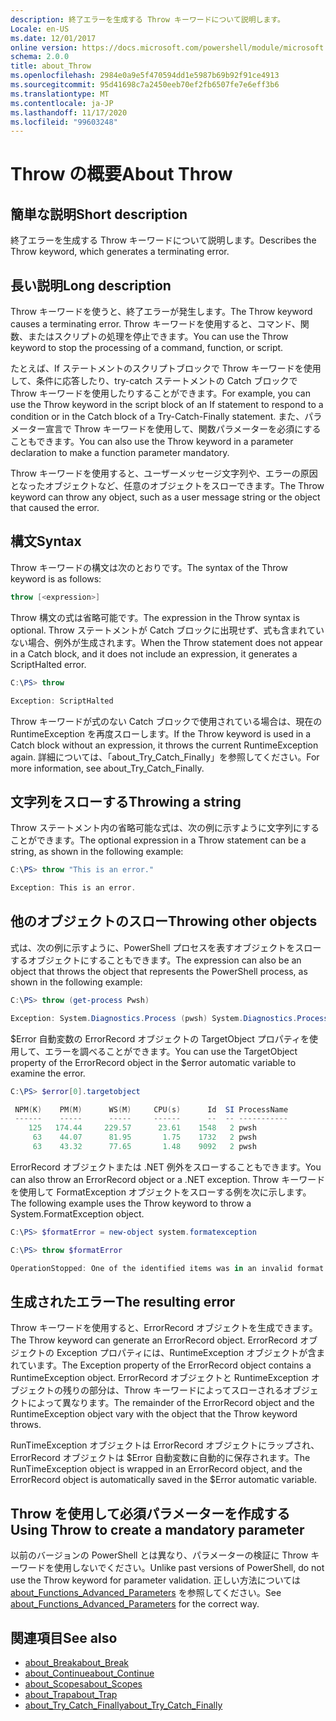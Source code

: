 ```yaml
---
description: 終了エラーを生成する Throw キーワードについて説明します。
Locale: en-US
ms.date: 12/01/2017
online version: https://docs.microsoft.com/powershell/module/microsoft.powershell.core/about/about_throw?view=powershell-7&WT.mc_id=ps-gethelp
schema: 2.0.0
title: about_Throw
ms.openlocfilehash: 2984e0a9e5f470594dd1e5987b69b92f91ce4913
ms.sourcegitcommit: 95d41698c7a2450eeb70ef2fb6507fe7e6eff3b6
ms.translationtype: MT
ms.contentlocale: ja-JP
ms.lasthandoff: 11/17/2020
ms.locfileid: "99603248"
---
```

# <a name="about-throw"></a><span data-ttu-id="57294-103">Throw の概要</span><span class="sxs-lookup"><span data-stu-id="57294-103">About Throw</span></span>

## <a name="short-description"></a><span data-ttu-id="57294-104">簡単な説明</span><span class="sxs-lookup"><span data-stu-id="57294-104">Short description</span></span>
<span data-ttu-id="57294-105">終了エラーを生成する Throw キーワードについて説明します。</span><span class="sxs-lookup"><span data-stu-id="57294-105">Describes the Throw keyword, which generates a terminating error.</span></span>

## <a name="long-description"></a><span data-ttu-id="57294-106">長い説明</span><span class="sxs-lookup"><span data-stu-id="57294-106">Long description</span></span>

<span data-ttu-id="57294-107">Throw キーワードを使うと、終了エラーが発生します。</span><span class="sxs-lookup"><span data-stu-id="57294-107">The Throw keyword causes a terminating error.</span></span> <span data-ttu-id="57294-108">Throw キーワードを使用すると、コマンド、関数、またはスクリプトの処理を停止できます。</span><span class="sxs-lookup"><span data-stu-id="57294-108">You can use the Throw keyword to stop the processing of a command, function, or script.</span></span>

<span data-ttu-id="57294-109">たとえば、If ステートメントのスクリプトブロックで Throw キーワードを使用して、条件に応答したり、try-catch ステートメントの Catch ブロックで Throw キーワードを使用したりすることができます。</span><span class="sxs-lookup"><span data-stu-id="57294-109">For example, you can use the Throw keyword in the script block of an If statement to respond to a condition or in the Catch block of a Try-Catch-Finally statement.</span></span> <span data-ttu-id="57294-110">また、パラメーター宣言で Throw キーワードを使用して、関数パラメーターを必須にすることもできます。</span><span class="sxs-lookup"><span data-stu-id="57294-110">You can also use the Throw keyword in a parameter declaration to make a function parameter mandatory.</span></span>

<span data-ttu-id="57294-111">Throw キーワードを使用すると、ユーザーメッセージ文字列や、エラーの原因となったオブジェクトなど、任意のオブジェクトをスローできます。</span><span class="sxs-lookup"><span data-stu-id="57294-111">The Throw keyword can throw any object, such as a user message string or the object that caused the error.</span></span>

## <a name="syntax"></a><span data-ttu-id="57294-112">構文</span><span class="sxs-lookup"><span data-stu-id="57294-112">Syntax</span></span>

<span data-ttu-id="57294-113">Throw キーワードの構文は次のとおりです。</span><span class="sxs-lookup"><span data-stu-id="57294-113">The syntax of the Throw keyword is as follows:</span></span>

```powershell
throw [<expression>]
```

<span data-ttu-id="57294-114">Throw 構文の式は省略可能です。</span><span class="sxs-lookup"><span data-stu-id="57294-114">The expression in the Throw syntax is optional.</span></span> <span data-ttu-id="57294-115">Throw ステートメントが Catch ブロックに出現せず、式も含まれていない場合、例外が生成されます。</span><span class="sxs-lookup"><span data-stu-id="57294-115">When the Throw statement does not appear in a Catch block, and it does not include an expression, it generates a ScriptHalted error.</span></span>

```powershell
C:\PS> throw

Exception: ScriptHalted
```

<span data-ttu-id="57294-116">Throw キーワードが式のない Catch ブロックで使用されている場合は、現在の RuntimeException を再度スローします。</span><span class="sxs-lookup"><span data-stu-id="57294-116">If the Throw keyword is used in a Catch block without an expression, it throws the current RuntimeException again.</span></span> <span data-ttu-id="57294-117">詳細については、「about_Try_Catch_Finally」を参照してください。</span><span class="sxs-lookup"><span data-stu-id="57294-117">For more information, see about_Try_Catch_Finally.</span></span>

## <a name="throwing-a-string"></a><span data-ttu-id="57294-118">文字列をスローする</span><span class="sxs-lookup"><span data-stu-id="57294-118">Throwing a string</span></span>

<span data-ttu-id="57294-119">Throw ステートメント内の省略可能な式は、次の例に示すように文字列にすることができます。</span><span class="sxs-lookup"><span data-stu-id="57294-119">The optional expression in a Throw statement can be a string, as shown in the following example:</span></span>

```powershell
C:\PS> throw "This is an error."

Exception: This is an error.
```

## <a name="throwing-other-objects"></a><span data-ttu-id="57294-120">他のオブジェクトのスロー</span><span class="sxs-lookup"><span data-stu-id="57294-120">Throwing other objects</span></span>

<span data-ttu-id="57294-121">式は、次の例に示すように、PowerShell プロセスを表すオブジェクトをスローするオブジェクトにすることもできます。</span><span class="sxs-lookup"><span data-stu-id="57294-121">The expression can also be an object that throws the object that represents the PowerShell process, as shown in the following example:</span></span>

```powershell
C:\PS> throw (get-process Pwsh)

Exception: System.Diagnostics.Process (pwsh) System.Diagnostics.Process (pwsh) System.Diagnostics.Process (pwsh)
```

<span data-ttu-id="57294-122">$Error 自動変数の ErrorRecord オブジェクトの TargetObject プロパティを使用して、エラーを調べることができます。</span><span class="sxs-lookup"><span data-stu-id="57294-122">You can use the TargetObject property of the ErrorRecord object in the $error automatic variable to examine the error.</span></span>

```powershell
C:\PS> $error[0].targetobject

 NPM(K)    PM(M)      WS(M)     CPU(s)      Id  SI ProcessName
 ------    -----      -----     ------      --  -- -----------
    125   174.44     229.57      23.61    1548   2 pwsh
     63    44.07      81.95       1.75    1732   2 pwsh
     63    43.32      77.65       1.48    9092   2 pwsh
```

<span data-ttu-id="57294-123">ErrorRecord オブジェクトまたは .NET 例外をスローすることもできます。</span><span class="sxs-lookup"><span data-stu-id="57294-123">You can also throw an ErrorRecord object or a .NET exception.</span></span> <span data-ttu-id="57294-124">Throw キーワードを使用して FormatException オブジェクトをスローする例を次に示します。</span><span class="sxs-lookup"><span data-stu-id="57294-124">The following example uses the Throw keyword to throw a System.FormatException object.</span></span>

```powershell
C:\PS> $formatError = new-object system.formatexception

C:\PS> throw $formatError

OperationStopped: One of the identified items was in an invalid format.
```

## <a name="the-resulting-error"></a><span data-ttu-id="57294-125">生成されたエラー</span><span class="sxs-lookup"><span data-stu-id="57294-125">The resulting error</span></span>

<span data-ttu-id="57294-126">Throw キーワードを使用すると、ErrorRecord オブジェクトを生成できます。</span><span class="sxs-lookup"><span data-stu-id="57294-126">The Throw keyword can generate an ErrorRecord object.</span></span> <span data-ttu-id="57294-127">ErrorRecord オブジェクトの Exception プロパティには、RuntimeException オブジェクトが含まれています。</span><span class="sxs-lookup"><span data-stu-id="57294-127">The Exception property of the ErrorRecord object contains a RuntimeException object.</span></span> <span data-ttu-id="57294-128">ErrorRecord オブジェクトと RuntimeException オブジェクトの残りの部分は、Throw キーワードによってスローされるオブジェクトによって異なります。</span><span class="sxs-lookup"><span data-stu-id="57294-128">The remainder of the ErrorRecord object and the RuntimeException object vary with the object that the Throw keyword throws.</span></span>

<span data-ttu-id="57294-129">RunTimeException オブジェクトは ErrorRecord オブジェクトにラップされ、ErrorRecord オブジェクトは $Error 自動変数に自動的に保存されます。</span><span class="sxs-lookup"><span data-stu-id="57294-129">The RunTimeException object is wrapped in an ErrorRecord object, and the ErrorRecord object is automatically saved in the $Error automatic variable.</span></span>

## <a name="using-throw-to-create-a-mandatory-parameter"></a><span data-ttu-id="57294-130">Throw を使用して必須パラメーターを作成する</span><span class="sxs-lookup"><span data-stu-id="57294-130">Using Throw to create a mandatory parameter</span></span>

<span data-ttu-id="57294-131">以前のバージョンの PowerShell とは異なり、パラメーターの検証に Throw キーワードを使用しないでください。</span><span class="sxs-lookup"><span data-stu-id="57294-131">Unlike past versions of PowerShell, do not use the Throw keyword for parameter validation.</span></span> <span data-ttu-id="57294-132">正しい方法については [about_Functions_Advanced_Parameters](about_Functions_Advanced_Parameters.md) を参照してください。</span><span class="sxs-lookup"><span data-stu-id="57294-132">See [about_Functions_Advanced_Parameters](about_Functions_Advanced_Parameters.md) for the correct way.</span></span>

## <a name="see-also"></a><span data-ttu-id="57294-133">関連項目</span><span class="sxs-lookup"><span data-stu-id="57294-133">See also</span></span>

- [<span data-ttu-id="57294-134">about_Break</span><span class="sxs-lookup"><span data-stu-id="57294-134">about_Break</span></span>](about_Break.md)
- [<span data-ttu-id="57294-135">about_Continue</span><span class="sxs-lookup"><span data-stu-id="57294-135">about_Continue</span></span>](about_Continue.md)
- [<span data-ttu-id="57294-136">about_Scopes</span><span class="sxs-lookup"><span data-stu-id="57294-136">about_Scopes</span></span>](about_Scopes.md)
- [<span data-ttu-id="57294-137">about_Trap</span><span class="sxs-lookup"><span data-stu-id="57294-137">about_Trap</span></span>](about_Trap.md)
- [<span data-ttu-id="57294-138">about_Try_Catch_Finally</span><span class="sxs-lookup"><span data-stu-id="57294-138">about_Try_Catch_Finally</span></span>](about_Try_Catch_Finally.md)
